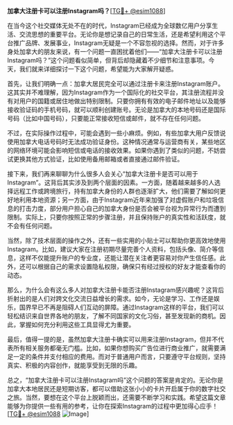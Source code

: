 **加拿大注册卡可以注册Instagram吗？**[[TG💪+ @esim1088](https://t.me/s/esim1088)]

在当今这个社交媒体无处不在的时代，Instagram已经成为全球数亿用户分享生活、交流思想的重要平台。无论你是想记录自己的日常生活，还是希望利用这个平台推广品牌、发展事业，Instagram无疑是一个不容忽视的选择。然而，对于许多身处加拿大的朋友来说，有一个问题一直困扰着他们——“加拿大注册卡可以注册Instagram吗？”这个问题看似简单，但背后却隐藏着不少细节和注意事项。今天，我们就来详细探讨一下这个问题，希望能为大家解开疑惑。

首先，让我们明确一点：加拿大居民完全可以通过注册卡来注册Instagram账户。这其实并不难理解，因为Instagram作为一个国际化的社交平台，其注册流程并没有对用户的国籍或居住地做出特别限制。只要你拥有有效的电子邮件地址以及能够接收验证码的手机号码，就可以顺利创建账号。无论是加拿大的本地号码还是国际号码（比如中国号码），只要能正常接收短信或邮件，就不存在任何问题。

不过，在实际操作过程中，可能会遇到一些小麻烦。例如，有些加拿大用户反馈说使用加拿大电话号码时无法成功验证身份。这种情况通常与运营商有关，某些地区的网络环境可能会影响短信或电话的接收效果。如果你遇到了类似的问题，不妨尝试更换其他方式验证，比如使用备用邮箱或者直接通过邮件验证。

接下来，我们再来聊聊为什么很多人会关心“加拿大注册卡是否可以用于Instagram”。这背后其实涉及到两个层面的因素。一方面，随着越来越多的人选择远程工作或跨境旅行，持有加拿大身份的人群也逐渐扩大，他们需要了解如何更好地利用本地资源；另一方面，由于Instagram近年来加强了对虚假账户和垃圾信息的打击力度，部分用户担心自己的加拿大身份是否会被平台视为异常行为而遭到限制。实际上，只要你按照正常的步骤注册，并且保持账户的真实性和活跃度，就不会有任何问题。

当然，除了技术层面的操作之外，还有一些实用的小贴士可以帮助你更高效地使用Instagram。比如，建议大家在注册初期尽量完善个人资料，包括头像、简介等信息，这样不仅能提升账户的专业度，还能让潜在关注者更容易对你产生信任感。此外，还可以根据自己的需求设置隐私权限，确保只有经过授权的好友才能查看你的动态。

那么，为什么会有这么多人对加拿大注册卡能否注册Instagram感兴趣呢？这背后折射出的是人们对跨文化交流日益增长的需求。如今，无论是学习、工作还是娱乐，国界早已不再是阻碍人们互动的屏障。通过Instagram这样的平台，我们可以轻松结识来自世界各地的朋友，了解不同国家的文化习俗，甚至发现新的商机。因此，掌握如何充分利用这些工具显得尤为重要。

最后，值得一提的是，虽然加拿大注册卡确实可以用来注册Instagram，但并不代表所有相关服务都毫无门槛。比如，如果你想购买广告位进行商业推广，就需要满足一定的条件并支付相应的费用。而对于普通用户而言，只要遵守平台规则，坚持真实、积极的内容创作，就能享受到无限的乐趣。

总之，“加拿大注册卡可以注册Instagram吗”这个问题的答案是肯定的。无论你是加拿大本地居民还是短期访客，都可以借助这张小小的卡片开启属于你的数字社交之旅。当然，要想在这个平台上脱颖而出，还需要不断学习和实践。希望这篇文章能够为你提供一些有用的参考，让你在探索Instagram的过程中更加得心应手！[[TG💪+ @esim1088](https://t.me/s/esim1088) ![Image](https://i.postimg.cc/4NQfJmqS/Snipaste-2025-05-13-00-14-12.png)]